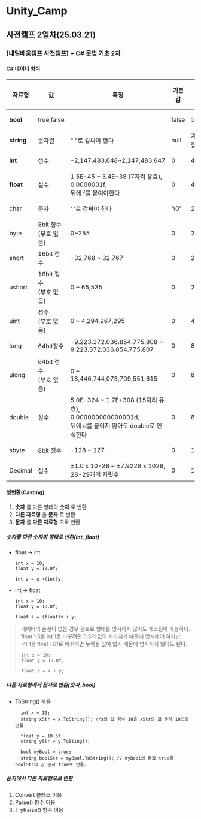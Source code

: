 # Unity_Camp

## 사전캠프 2일차(25.03.21)

### [내일배움캠프 사전캠프] + C# 문법 기초 2차
#### C# 데이터 형식
자료형|값|특징|기본갑|크기|중요도
-|-|-|-|-|-
__bool__|true,false||false|1byte|중요
__string__|문자열|" "로 감싸야 한다|null|계속 변함|중요
__int__|정수|-2,147,483,648~2,147,483,647|0|4byte|중요
__float__|실수|1.5E-45 ~ 3.4E+38 (7자리 유효),<br>0.0000001f,<br>뒤에 f를 붙여야한다|0|4byte|중요
char|문자|' '로 감싸야 한다|'\0'|2byte|참고
byte|8bit 정수<br>(부호 없음)|0~255|0|2byte|참고
short|16bit 정수|-32,768 ~ 32,767|0|2byte|참고
ushort|16bit 정수<br>(부호 없음)|0 ~ 65,535|0|2byte|참고
uint|정수<br>(부호 없음)|0 ~ 4,294,967,295|0|4byte|참고
long|64bit정수|-9.223.372.036.854.775.808 ~ 9.223.372.036.854.775.807|0|8byte|참고
ulong|64bit 정수<br>(부호 없음)|0 ~ 18,446,744,073,709,551,615|0|8byte|참고
double|실수|5.0E-324 ~ 1.7E+308 (15자리 유효),<br>0.000000000000001d,<br>뒤에 d를 붙이지 않아도 double로 인식한다|0|8byte|참고
sbyte|8bit 정수|-128 ~ 127|0|1byte|기타
Decimal|실수|±1.0 x 10-28 ~ ±7.9228 x 1028,<br>28-29개의 자릿수|0|16byte|기타

#### 형변환(Casting)
1. __숫자__ 를 다른 형태의 __숫자__ 로 변환
2. __다른 자료형__ 을 __문자__ 로 변환
3. __문자__ 를 __다른 자료형__ 으로 변환

##### 숫자를 다른 숫자의 형태로 변환(int, float)

  * float → int <br>
  
        int x = 10;   
        float y = 10.0f;
     
        int z = x +(int)y;

  * int → float <br>
  
        int x = 10;   
        float y = 10.0f;
   
        float z = (float)x + y;

> 데이터의 손실이 없는 경우 괄호로 형태를 명시하지 않아도 캐스팅이 가능하다.<br>
> float 1.5를 int 1로 바꾸려면 0.5의 값이 사라지기 때문에 명시해야 하지만,<br> int 1을 float 1.0f로 바꾸려면 누락될 값이 없기 때문에 명시하지 않아도 된다.
> 
>     int x = 10;
>     float y = 10.0f;
>     
>     float z = x + y;
    
##### 다른 자료형에서 문자로 변환(숫자, bool)
* ToString() 사용<br>

        int x = 10;
        string xStr = x.ToString(); //x의 값 정수 10을 xStr의 값 문자 10으로 만듦.

        float y = 10.5f;
        string yStr = y.ToSting();

        bool myBool = true;
        string boolStr = myBool.ToString(); // myBool의 참값 true를 boolStr의 값 문자 true로 만듦.

##### 문자에서 다른 자료형으로 변환
1. Convert 클래스 이용
2. Parse() 함수 이용
3. TryParse() 함수 이용
